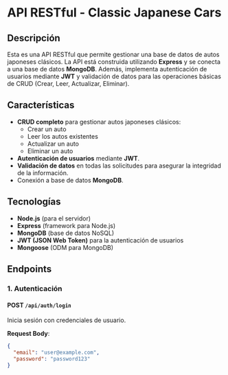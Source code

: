 # API RESTful - Classic Japanese Cars

## Descripción

Esta es una API RESTful que permite gestionar una base de datos de autos japoneses clásicos. La API está construida utilizando **Express** y se conecta a una base de datos **MongoDB**. Además, implementa autenticación de usuarios mediante **JWT** y validación de datos para las operaciones básicas de CRUD (Crear, Leer, Actualizar, Eliminar).

## Características

- **CRUD completo** para gestionar autos japoneses clásicos:
  - Crear un auto
  - Leer los autos existentes
  - Actualizar un auto
  - Eliminar un auto
- **Autenticación de usuarios** mediante **JWT**.
- **Validación de datos** en todas las solicitudes para asegurar la integridad de la información.
- Conexión a base de datos **MongoDB**.

## Tecnologías

- **Node.js** (para el servidor)
- **Express** (framework para Node.js)
- **MongoDB** (base de datos NoSQL)
- **JWT (JSON Web Token)** para la autenticación de usuarios
- **Mongoose** (ODM para MongoDB)

## Endpoints

### 1. **Autenticación**

#### POST `/api/auth/login`

Inicia sesión con credenciales de usuario.

**Request Body**:
```json
{
  "email": "user@example.com",
  "password": "password123"
}